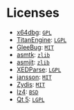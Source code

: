 # Licenses

- [x64dbg](https://github.com/x64dbg/x64dbg): [`GPL`](https://github.com/x64dbg/x64dbg/blob/development/LICENSE)
- [TitanEngine](https://github.com/x64dbg/TitanEngine): [`LGPL`](https://github.com/x64dbg/TitanEngine/blob/x64dbg/LICENSE)
- [GleeBug](https://github.com/x64dbg/GleeBug): [`MIT`](https://github.com/x64dbg/GleeBug/blob/vs2015/LICENSE)
- [asmtk](https://github.com/asmjit/asmtk): [`zlib`](https://github.com/asmjit/asmtk/blob/master/LICENSE.md)
- [asmjit](https://github.com/asmjit/asmjit/blob/master/LICENSE.md): [`zlib`](https://github.com/asmjit/asmjit/blob/master/LICENSE.md)
- [XEDParse](https://github.com/x64dbg/xedparse): [`LGPL`](https://github.com/x64dbg/XEDParse/blob/master/LICENSE)
- [jansson](https://github.com/x64dbg/jansson): [`MIT`](https://github.com/x64dbg/jansson/blob/master/LICENSE)
- [Zydis](https://github.com/zyantific/zydis): [`MIT`](https://github.com/zyantific/zydis/blob/master/LICENSE)
- [lz4](https://github.com/x64dbg/lz4): [`BSD`](https://github.com/x64dbg/lz4/blob/master/LICENSE)
- [Qt 5](https://www.qt.io/): [`LGPL`](https://www.qt.io/licensing/open-source-lgpl-obligations)
